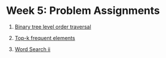 # Week 5: Problem Assignments

1. [Binary tree level order traversal](https://leetcode.com/problems/binary-tree-level-order-traversal/)

2. [Top-k frequent elements](https://leetcode.com/problems/top-k-frequent-elements/)

3. [Word Search ii](https://leetcode.com/problems/word-search-ii/)
